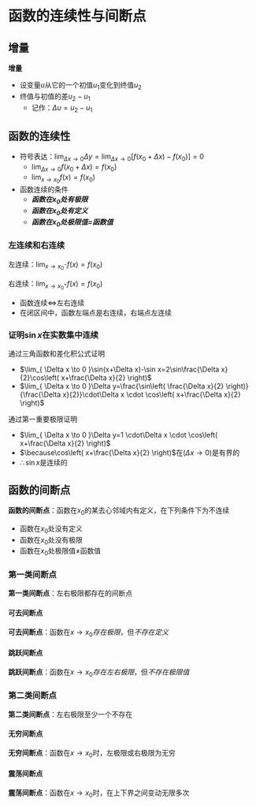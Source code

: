 # 函数的连续性与间断点
## 增量

**增量**
- 设变量$u$从它的一个初值$u_1$变化到终值$u_2$
- 终值与初值的差$u_2-u_1$
	- 记作：$\Delta u=u_{2}-u_{1}$

## 函数的连续性

- 符号表达：$\lim_{ \Delta x \to 0 }\Delta y=\lim_{ \Delta x\to 0 }[f(x_{0}+\Delta x)-f(x_{0})]=0$
	- $\lim_{ \Delta x \to 0 }f(x_{0}+\Delta x)=f(x_{0})$
	- $\lim_{ x \to x_{0} }f(x)=f(x_{0})$
- 函数连续的条件
	- ***函数在$x_0$处有极限***
	- ***函数在$x_0$处有定义***
	- ***函数在$x_0$处极限值=函数值***

### 左连续和右连续

左连续：$\lim_{ x \to x_{0}^- }f(x)=f(x_{0})$

右连续：$\lim_{ x \to x_{0}^+ }f(x)=f(x_{0})$

- 函数连续$\iff$左右连续
- 在闭区间中，函数左端点是右连续，右端点左连续

### 证明$\sin x$在实数集中连续

通过三角函数和差化积公式证明

- $\lim_{ \Delta x \to 0 }\sin(x+\Delta x)-\sin x=2\sin\frac{\Delta x}{2}\cos\left( x+\frac{\Delta x}{2} \right)$
- $\lim_{ \Delta x \to 0 }\Delta y=\frac{\sin\left( \frac{\Delta x}{2} \right)}{\frac{\Delta x}{2}}\cdot\Delta x \cdot \cos\left( x+\frac{\Delta x}{2} \right)$
	
通过第一重要极限证明

- $\lim_{ \Delta x \to 0 }\Delta y=1 \cdot\Delta x \cdot \cos\left( x+\frac{\Delta x}{2} \right)$
- $\because\cos\left( x+\frac{\Delta x}{2} \right)$在$(\Delta x\to 0)$是有界的
- $\therefore \sin x$是连续的

## 函数的间断点

**函数的间断点**：函数在$x_{0}$的某去心邻域内有定义，在下列条件下为不连续

- 函数在$x_{0}$处没有定义
- 函数在$x_{0}$处没有极限
- 函数在$x_{0}$处极限值$\neq$函数值

### 第一类间断点

**第一类间断点**：左右极限都存在的间断点

#### 可去间断点

**可去间断点**：函数在$x\to x_{0}$*存在极限*，但*不存在定义*

#### 跳跃间断点

**跳跃间断点**：函数在$x\to x_{0}$*存在左右极限*，但*不存在极限值*

### 第二类间断点

**第二类间断点**：左右极限至少一个不存在

#### 无穷间断点

**无穷间断点**：函数在$x\to x_{0}$时，左极限或右极限为无穷

#### 震荡间断点
**震荡间断点**：函数在$x\to x_{0}$时，在上下界之间变动无限多次
